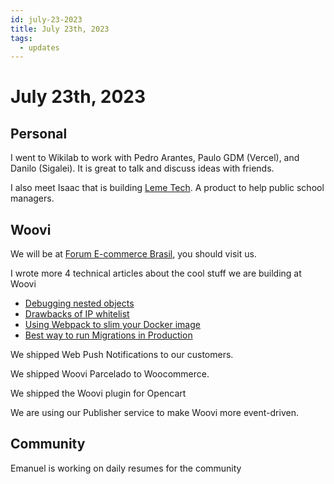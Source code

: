 ```yaml
---
id: july-23-2023
title: July 23th, 2023
tags:
  - updates
---
```


# July 23th, 2023

## Personal

I went to Wikilab to work with Pedro Arantes, Paulo GDM (Vercel), and Danilo (Sigalei).
It is great to talk and discuss ideas with friends.

I also meet Isaac that is building [Leme Tech](https://www.instagram.com/Leme.tec_/).
A product to help public school managers.

## Woovi

We will be at [Forum E-commerce Brasil](https://eventos.ecommercebrasil.com.br/), you should visit us.

I wrote more 4 technical articles about the cool stuff we are building at Woovi

- [Debugging nested objects](https://dev.to/woovi/debugging-nested-objects-6a9)
- [Drawbacks of IP whitelist](https://dev.to/woovi/drawbacks-of-ip-whitelist-je0)
- [Using Webpack to slim your Docker image](https://dev.to/woovi/using-webpack-to-slim-your-docker-image-1b1n)
- [Best way to run Migrations in Production](https://dev.to/woovi/best-way-to-run-migrations-in-production-ehg)

We shipped Web Push Notifications to our customers.

We shipped Woovi Parcelado to Woocommerce.

We shipped the Woovi plugin for Opencart

We are using our Publisher service to make Woovi more event-driven.

## Community

Emanuel is working on daily resumes for the community
